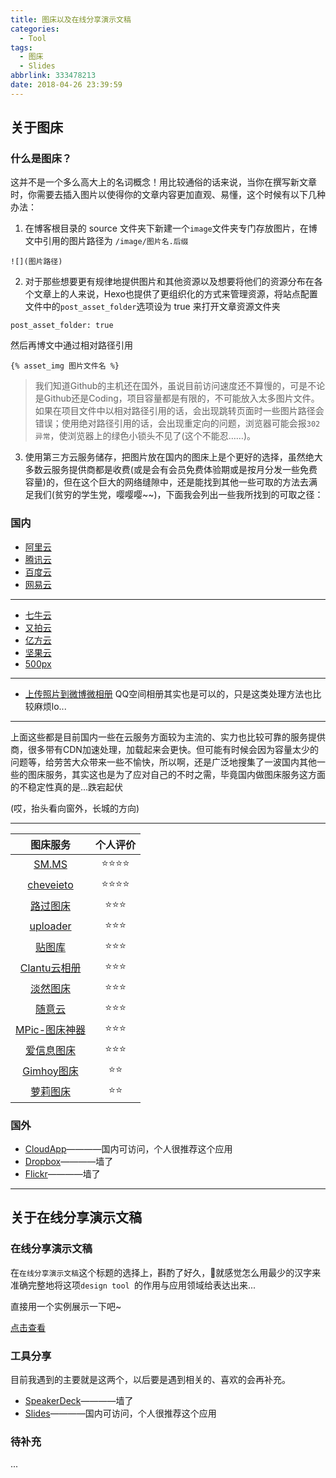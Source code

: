 ```yaml
---
title: 图床以及在线分享演示文稿
categories:
  - Tool
tags:
  - 图床
  - Slides
abbrlink: 333478213
date: 2018-04-26 23:39:59
---
```


## 关于图床

### 什么是图床？

这并不是一个多么高大上的名词概念！用比较通俗的话来说，当你在撰写新文章时，你需要去插入图片以使得你的文章内容更加直观、易懂，这个时候有以下几种办法：

1. 在博客根目录的 source 文件夹下新建一个`image`文件夹专门存放图片，在博文中引用的图片路径为 `/image/图片名.后缀`

```
![](图片路径)
```

2. 对于那些想要更有规律地提供图片和其他资源以及想要将他们的资源分布在各个文章上的人来说，Hexo也提供了更组织化的方式来管理资源，将站点配置文件中的`post_asset_folder`选项设为 true 来打开文章资源文件夹

```
post_asset_folder: true
```

然后再博文中通过相对路径引用

```
{% asset_img 图片文件名 %}
```

> 我们知道Github的主机还在国外，虽说目前访问速度还不算慢的，可是不论是Github还是Coding，项目容量都是有限的，不可能放入太多图片文件。 如果在项目文件中以相对路径引用的话，会出现跳转页面时一些图片路径会错误；使用绝对路径引用的话，会出现重定向的问题，浏览器可能会报`302异常`，使浏览器上的绿色小锁头不见了(这个不能忍……)。


3. 使用第三方云服务储存，把图片放在国内的图床上是个更好的选择，虽然绝大多数云服务提供商都是收费(或是会有会员免费体验期或是按月分发一些免费容量)的，但在这个巨大的网络缝隙中，还是能找到其他一些可取的方法去满足我们(贫穷的学生党，嘤嘤嘤~~)，下面我会列出一些我所找到的可取之径：

### 国内

* [阿里云](https://cn.aliyun.com/)
* [腾讯云](https://cloud.tencent.com/)
* [百度云](https://cloud.baidu.com/)
* [网易云](https://www.163yun.com/)

---
* [七牛云](https://www.qiniu.com/)
* [又拍云](https://www.upyun.com/)
* [亿方云](https://www.fangcloud.com/)
* [坚果云](https://www.jianguoyun.com/)
* [500px](https://500px.com/)

---
* [上传照片到微博微相册](http://photo.weibo.com/upload/index?prel=p0_1)
QQ空间相册其实也是可以的，只是这类处理方法也比较麻烦lo...

---
上面这些都是目前国内一些在云服务方面较为主流的、实力也比较可靠的服务提供商，很多带有CDN加速处理，加载起来会更快。但可能有时候会因为容量太少的问题等，给劳苦大众带来一些不愉快，所以啊，还是广泛地搜集了一波国内其他一些的图床服务，其实这也是为了应对自己的不时之需，毕竟国内做图床服务这方面的不稳定性真的是...跌宕起伏

(哎，抬头看向窗外，长城的方向)

---
| 图床服务 | 个人评价 |
|:-:|:-:|
|[SM.MS](https://sm.ms/) |⭐⭐⭐⭐|
|[cheveieto](https://www.tuchuang001.com/)|⭐⭐⭐⭐|
| [路过图床](https://imgchr.com/)	|⭐⭐⭐|
|[uploader](http://upload.otar.im/)	|⭐⭐⭐|
|[贴图库](http://www.tietuku.com/)	|⭐⭐⭐|
|[Clantu云相册](http://www.clantu.com/)	|⭐⭐⭐|
|[淡然图床](http://zs.mtkan.cc/)	|⭐⭐⭐|
|[随意云](http://www.suiyiyun.cn/)|⭐⭐⭐|
|[MPic-图床神器](http://mpic.lzhaofu.cn/)|⭐⭐⭐|
|[爱信息图床](https://tu.aixinxi.net/index.php)	|⭐⭐⭐|
|[Gimhoy图床](https://pic.gimhoy.com/)	|⭐⭐|
|[萝莉图床](https://loli.io/signin)|⭐⭐|


### 国外

* [CloudApp](https://app.cl.ly/drops)————国内可访问，个人很推荐这个应用
* [Dropbox](https://www.dropbox.com/h)————墙了
* [Flickr](https://www.flickr.com/)————墙了

---

## 关于在线分享演示文稿

### 在线分享演示文稿

在`在线分享演示文稿`这个标题的选择上，斟酌了好久，🙊就感觉怎么用最少的汉字来准确完整地将这项`design tool `的作用与应用领域给表达出来...

直接用一个实例展示一下吧~

[点击查看](https://slides.com/zhouie/deck/embed?style=dark)


### 工具分享
目前我遇到的主要就是这两个，以后要是遇到相关的、喜欢的会再补充。

* [SpeakerDeck](https://speakerdeck.com)————墙了
* [Slides](https://slides.com)————国内可访问，个人很推荐这个应用


### 待补充
...
